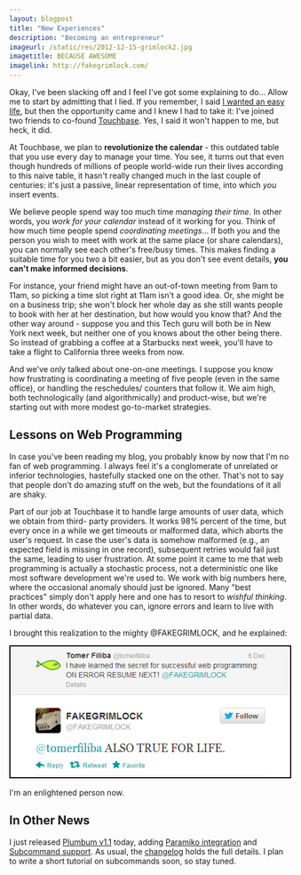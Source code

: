 ```yaml
---
layout: blogpost
title: "New Experiences"
description: "Becoming an entrepreneur"
imageurl: /static/res/2012-12-15-grimlock2.jpg
imagetitle: BECAUSE AWESOME
imagelink: http://fakegrimlock.com/
---
```


Okay, I've been slacking off and I feel I've got some explaining to do... Allow me to start by
admitting that I lied. If you remember, I said [I wanted an easy life](/blog/New-Beginnings/),
but then the opportunity came and I knew I had to take it: I've joined two friends to co-found
[Touchbase](http://www.touchbase.it/). Yes, I said it won't happen to me, but heck, it did.

At Touchbase, we plan to **revolutionize the calendar** - this outdated table that you use every day
to manage your time. You see, it turns out that even though hundreds of millions of people
world-wide run their lives according to this naive table, it hasn't really changed much in the
last couple of centuries: it's just a passive, linear representation of time, into which *you*
insert events.

We believe people spend way too much time *managing their time*. In other words, you *work for your
calendar* instead of it working for you. Think of how much time people spend *coordinating
meetings*... If both you and the person you wish to meet with work at the same place (or share
calendars), you can normally see each other's free/busy times. This makes finding a suitable time
for you two a bit easier, but as you don't see event details, **you can't make informed decisions**.

For instance, your friend might have an out-of-town meeting from 9am to 11am, so picking a time slot
right at 11am isn't a good idea. Or, she might be on a business trip; she won't block her whole
day as she still wants people to book with her at her destination, but how would you know that?
And the other way around - suppose you and this Tech guru will both be in New York next week,
but neither one of you knows about the other being there. So instead of grabbing a coffee at a
Starbucks next week, you'll have to take a flight to California three weeks from now.

And we've only talked about one-on-one meetings. I suppose you know how frustrating is
coordinating a meeting of five people (even in the same office), or handling the reschedules/
counters that follow it. We aim high, both technologically (and algorithmically) and product-wise,
but we're starting out with more modest go-to-market strategies.

## Lessons on Web Programming ##

In case you've been reading my blog, you probably know by now that I'm no fan of web programming.
I always feel it's a conglomerate of unrelated or inferior technologies, hastefully stacked one
on the other. That's not to say that people don't do amazing stuff on the web, but the foundations
of it all are shaky.

Part of our job at Touchbase it to handle large amounts of user data, which we obtain from third-
party providers. It works 98% percent of the time, but every once in a while we get timeouts or
malformed data, which aborts the user's request. In case the user's data is somehow malformed
(e.g., an expected field is missing in one record), subsequent retries would fail just the same,
leading to user frustration. At some point it came to me that web programming is actually a
stochastic process, not a deterministic one like most software development we're used to. We work
with big numbers here, where the occasional anomaly should just be ignored. Many "best practices"
simply don't apply here and one has to resort to *wishful thinking*. In other words, do whatever
you can, ignore errors and learn to live with partial data.

I brought this realization to the mighty @FAKEGRIMLOCK, and he explained:

<div style="text-align: center;">
<a href="https://twitter.com/FAKEGRIMLOCK/status/276686347270500353">
<img src="/static/res/2012-12-15-onerror.png" style="border: 2px solid black;"/></a>
</div>

I'm an enlightened person now.

## In Other News ##

I just released [Plumbum v1.1](http://plumbum.readthedocs.org) today, adding
[Paramiko integration](http://plumbum.readthedocs.org/en/latest/remote.html#paramiko-machine)
and [Subcommand support](http://plumbum.readthedocs.org/en/latest/cli.html#sub-commands). As usual,
the [changelog](http://plumbum.readthedocs.org/en/latest/changelog.html) holds the full details.
I plan to write a short tutorial on subcommands soon, so stay tuned.
